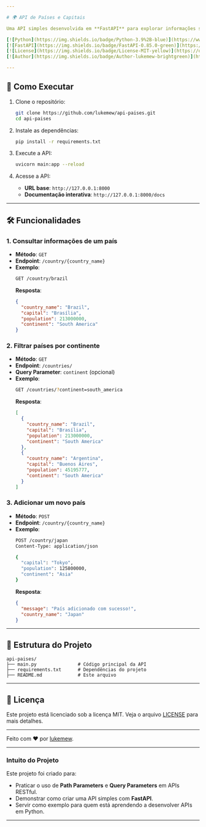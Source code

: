 ```yaml
---

# 🌍 API de Países e Capitais

Uma API simples desenvolvida em **FastAPI** para explorar informações sobre países, suas capitais, população e continentes. O objetivo deste projeto é praticar o uso de **Path Parameters** e **Query Parameters** em APIs RESTful.

[![Python](https://img.shields.io/badge/Python-3.9%2B-blue)](https://www.python.org/)
[![FastAPI](https://img.shields.io/badge/FastAPI-0.85.0-green)](https://fastapi.tiangolo.com/)
[![License](https://img.shields.io/badge/License-MIT-yellow)](https://opensource.org/licenses/MIT)
[![Author](https://img.shields.io/badge/Author-lukemew-brightgreen)](https://github.com/lukemew)

---
```


## 🚀 Como Executar

1. Clone o repositório:
   ```bash
   git clone https://github.com/lukemew/api-paises.git
   cd api-paises
   ```

2. Instale as dependências:
   ```bash
   pip install -r requirements.txt
   ```

3. Execute a API:
   ```bash
   uvicorn main:app --reload
   ```

4. Acesse a API:
   - **URL base**: `http://127.0.0.1:8000`
   - **Documentação interativa**: `http://127.0.0.1:8000/docs`

---

## 🛠️ Funcionalidades

### 1. Consultar informações de um país
- **Método**: `GET`
- **Endpoint**: `/country/{country_name}`
- **Exemplo**:
  ```bash
  GET /country/brazil
  ```
  **Resposta**:
  ```json
  {
    "country_name": "Brazil",
    "capital": "Brasília",
    "population": 213000000,
    "continent": "South America"
  }
  ```

### 2. Filtrar países por continente
- **Método**: `GET`
- **Endpoint**: `/countries/`
- **Query Parameter**: `continent` (opcional)
- **Exemplo**:
  ```bash
  GET /countries/?continent=south_america
  ```
  **Resposta**:
  ```json
  [
    {
      "country_name": "Brazil",
      "capital": "Brasília",
      "population": 213000000,
      "continent": "South America"
    },
    {
      "country_name": "Argentina",
      "capital": "Buenos Aires",
      "population": 45195777,
      "continent": "South America"
    }
  ]
  ```

### 3. Adicionar um novo país
- **Método**: `POST`
- **Endpoint**: `/country/{country_name}`
- **Exemplo**:
  ```bash
  POST /country/japan
  Content-Type: application/json

  {
    "capital": "Tokyo",
    "population": 125800000,
    "continent": "Asia"
  }
  ```
  **Resposta**:
  ```json
  {
    "message": "País adicionado com sucesso!",
    "country_name": "Japan"
  }
  ```

---

## 📂 Estrutura do Projeto

```
api-paises/
├── main.py               # Código principal da API
├── requirements.txt      # Dependências do projeto
├── README.md             # Este arquivo
```

---

## 📄 Licença

Este projeto está licenciado sob a licença MIT. Veja o arquivo [LICENSE](LICENSE) para mais detalhes.

---

Feito com ❤️ por [lukemew](https://github.com/lukemew).

---

### Intuito do Projeto

Este projeto foi criado para:
- Praticar o uso de **Path Parameters** e **Query Parameters** em APIs RESTful.
- Demonstrar como criar uma API simples com **FastAPI**.
- Servir como exemplo para quem está aprendendo a desenvolver APIs em Python.

---
